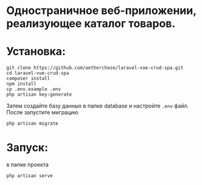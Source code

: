 # Одностраничное веб-приложении, реализующее каталог товаров.

# Установка:

```
git clone https://github.com/aetherchase/laravel-vue-crud-spa.git
cd laravel-vue-crud-spa
composer install
npm install
cp .env.example .env
php artisan key:generate
```
Затем создайте базу данных в папке database и настройте `.env` файл. После запустите миграцию
```
php artisan migrate
```

# Запуск:
в папке проекта

```
php artisan serve
```
